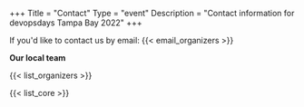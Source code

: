 +++
Title = "Contact"
Type = "event"
Description = "Contact information for devopsdays Tampa Bay 2022"
+++

If you'd like to contact us by email: {{< email_organizers >}}

**Our local team**

{{< list_organizers >}}


{{< list_core >}}

